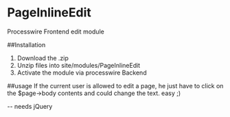 PageInlineEdit
==============

Processwire Frontend edit module

##Installation
1. Download the .zip
2. Unzip files into site/modules/PageInlineEdit
3. Activate the module via processwire Backend

##usage
If the current user is allowed to edit a page, he just have to click on the $page->body contents and could change the text. easy ;)

-- needs jQuery